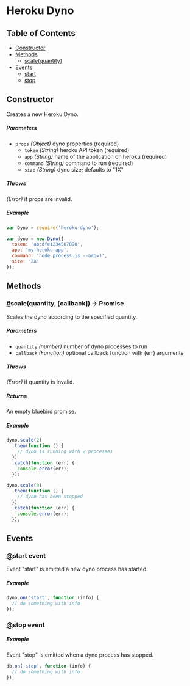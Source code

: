 # Heroku Dyno

## Table of Contents

* [Constructor](#constructor)
* [Methods](#methods)
  * [scale(quantity)](#scale)
* [Events](#events)
  * [start](#start-event)
  * [stop](#stop-event)

## Constructor

Creates a new Heroku Dyno.

##### Parameters

* `props` _(Object)_ dyno properties (required)
  * `token` _(String)_ heroku API token (required)
  * `app` _(String)_ name of the application on heroku (required)
  * `command` _(String)_ command to run (required)
  * `size` _(String)_ dyno size; defaults to "1X"

##### Throws

_(Error)_ if props are invalid.

##### Example

```javascript
var Dyno = require('heroku-dyno');

var dyno = new Dyno({
  token: 'abcdfe1234567890',
  app: 'my-heroku-app',
  command: 'node process.js --arg=1',
  size: '2X'
});
```

## Methods

### <a name="scale" href="#scale">#</a>scale(quantity, [callback]) -> Promise

Scales the dyno according to the specified quantity.

##### Parameters

* `quantity` _(number)_ number of dyno processes to run
* `callback` _(Function)_ optional callback function with (err) arguments

##### Throws

_(Error)_ if quantity is invalid.

##### Returns

An empty bluebird promise.

##### Example

```javascript
dyno.scale(2)
  .then(function () {
    // dyno is running with 2 processes
  })
  .catch(function (err) {
    console.error(err);
  });
```

```javascript
dyno.scale(0)
  .then(function () {
    // dyno has been stopped
  })
  .catch(function (err) {
    console.error(err);
  });
```

## Events

### <a name="start-event" href="#start-event">@</a>start event

Event "start" is emitted a new dyno process has started.

##### Example

```javascript
dyno.on('start', function (info) {
  // do something with info
});
```

### <a name="stop-event" href="#stop-event">@</a>stop event

##### Example

Event "stop" is emitted when a dyno process has stopped.

```javascript
db.on('stop', function (info) {
  // do something with info
});
```
